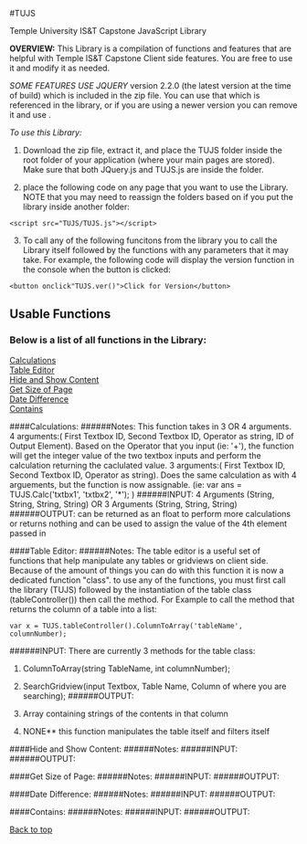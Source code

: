 
#TUJS

Temple University IS&amp;T Capstone JavaScript Library

 **OVERVIEW:**
 This Library is a compilation of functions and features that are helpful with Temple IS&T Capstone Client side features.  You are free to use it and modify it as needed.  

 *SOME FEATURES USE JQUERY* version 2.2.0 (the latest version at the time of build) which is included in the zip file. You can use that which is referenced in the library, or if you are using a newer version you can remove it and use .

*To use this Library:*
1) Download the zip file, extract it, and place the TUJS folder inside the root folder of your application (where your main pages are stored). Make sure that both JQuery.js and TUJS.js are inside the folder.

2) place the following code on any page that you want to use the Library. NOTE that you may need to reassign the folders based on if you put the library inside another folder:
```
<script src="TUJS/TUJS.js"></script>
```

3) To call any of the following funcitons from the library you to call the Library itself followed by the functions with any parameters that it may take.  For example, the following code will display the version function in the console when the button is clicked:

```
<button onclick"TUJS.ver()">Click for Version</button>
```

## Usable Functions
### Below is a list of all functions in the Library:
[Calculations](#calculations)<br/>
[Table Editor](#table-editor)<br/>
[Hide and Show Content](#hide-and-show-content)<br/>
[Get Size of Page](#get-size-of-page)<br/>
[Date Difference](#date-difference)<br/>
[Contains](#contains)<br/>

####Calculations:
######Notes:
This function takes in 3 OR 4 arguments.
4 arguments:( First Textbox ID, Second Textbox ID, Operator as string, ID of Output Element).  Based on the Operator that you input (ie: '+'), the function will get the integer value of the two textbox inputs and perform the calculation returning the caclulated value.
3 arguments:( First Textbox ID, Second Textbox ID, Operator as string).  Does the same calculation as with 4 arguements, but the function is now assignable. (ie: var ans = TUJS.Calc('txtbx1', 'txtbx2', '*'); )
######INPUT:
4 Arguments (String, String, String, String) OR 3 Arguments (String, String, String)
######OUTPUT:
can be returned as an float to perform more calculations or returns nothing and can be used to assign the value of the 4th element passed in

####Table Editor:
######Notes:
The table editor is a useful set of functions that help manipulate any tables or gridviews on client side.  Because of the amount of things you can do with this function it is now a dedicated function "class".
to use any of the functions, you must first call the library (TUJS) followed by the instantiation of the table class (tableController()) then call the method.  For Example to call the method that returns the
column of a table into a list:  
```
var x = TUJS.tableController().ColumnToArray('tableName', columnNumber);
```
######INPUT: There are currently 3 methods for the table class:
 1) ColumnToArray(string TableName, int columnNumber);

 2) SearchGridview(input Textbox, Table Name, Column of where you are searching);
######OUTPUT:
 1) Array containing strings of the contents in that column
 
 2) NONE** this function manipulates the table itself and filters itself

####Hide and Show Content:
######Notes:
######INPUT:
######OUTPUT:


####Get Size of Page:
######Notes:
######INPUT:
######OUTPUT:


####Date Difference:
######Notes:
######INPUT:
######OUTPUT:


####Contains:
######Notes:
######INPUT:
######OUTPUT:


[Back to top](#usable-functions)

